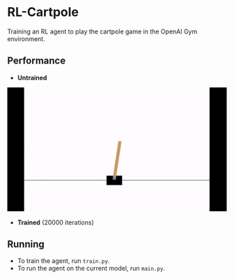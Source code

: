 # RL-Cartpole
Training an RL agent to play the cartpole game in the OpenAI Gym environment.

## Performance
- **Untrained**

![Alt text](video/untrained.gif?raw=true "Untrained")


- **Trained** (20000 iterations)



## Running

- To train the agent, run ```train.py```.
- To run the agent on the current model, run ```main.py```.

